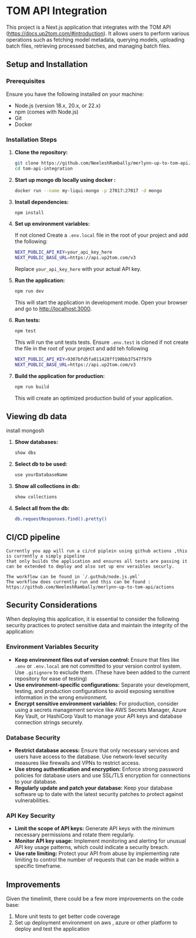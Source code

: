 # TOM API Integration

This project is a Next.js application that integrates with the TOM API 
(https://docs.up2tom.com/#introduction). It allows users to perform various operations such as fetching model metadata, querying models, uploading batch files, retrieving processed batches, and managing batch files.

## Setup and Installation

### Prerequisites

Ensure you have the following installed on your machine:

- Node.js (version 18.x, 20.x, or 22.x)
- npm (comes with Node.js)
- Git
- Docker

### Installation Steps


1. **Clone the repository:**

    ```bash
    git clone https://github.com/NeeleshRambally/merlynn-up-to-tom-api.git
    cd tom-api-integration
    ```

2. **Start up mongo db locally using docker :**

    ```bash
    docker run --name my-liqui-mongo -p 27017:27017 -d mongo
    ```
3. **Install dependencies:**

    ```bash
    npm install
    ```

4. **Set up environment variables:**

    If not cloned Create a `.env.local` file in the root of your project and add the following:

    ```bash
    NEXT_PUBLIC_API_KEY=your_api_key_here
    NEXT_PUBLIC_BASE_URL=https://api.up2tom.com/v3
    ```

    Replace `your_api_key_here` with your actual API key.

5. **Run the application:**

    ```bash
    npm run dev
    ```

    This will start the application in development mode. Open your browser and go to [http://localhost:3000](http://localhost:3000).

6. **Run tests:**

    ```bash
    npm test
    ```

    This will run the unit tests tests. Ensure `.env.test` is cloned if not create the file in the root of your project and add teh following 

     ```bash
    NEXT_PUBLIC_API_KEY=9307bfd5fa011428ff198bb37547f979
    NEXT_PUBLIC_BASE_URL=https://api.up2tom.com/v3
    ```

7. **Build the application for production:**

    ```bash
    npm run build
    ```

    This will create an optimized production build of your application.


## Viewing db data

install mongosh

1. **Show databases:**

    ```bash
    show dbs
    ```

2. **Select db to be used:**

    ```bash
    use yourDatabaseName
    ```

3. **Show all collections in db:**

    ```bash
    show collections
    ```
4. **Select all from the db:**

    ```bash
    db.requestResponses.find().pretty()
    ```



## CI/CD pipeline 
    
    Currently you app will run a ci/cd piplein using github actions ,this is currently a simply pipeline 
    that only builds the application and ensures all tests are passing it can be extended to deploy and also set up env veraibles securly.

    The workflow can be found in `/.guthub/node.js.yml`
    The workflow does currently run and this can be found :
    https://github.com/NeeleshRambally/merlynn-up-to-tom-api/actions
 

    

## Security Considerations

When deploying this application, it is essential to consider the following security practices to protect sensitive data and maintain the integrity of the application:

### Environment Variables Security
- **Keep environment files out of version control:** Ensure that files like `.env` or `.env.local` are not committed to your version control system. Use `.gitignore` to exclude them. (These have been added to the current repository for ease of testing)
- **Use environment-specific configurations:** Separate your development, testing, and production configurations to avoid exposing sensitive information in the wrong environment.
- **Encrypt sensitive environment variables:** For production, consider using a secrets management service like AWS Secrets Manager, Azure Key Vault, or HashiCorp Vault to manage your API keys and database connection strings securely.

### Database Security
- **Restrict database access:** Ensure that only necessary services and users have access to the database. Use network-level security measures like firewalls and VPNs to restrict access.
- **Use strong authentication and encryption:** Enforce strong password policies for database users and use SSL/TLS encryption for connections to your database.
- **Regularly update and patch your database:** Keep your database software up to date with the latest security patches to protect against vulnerabilities.

### API Key Security
- **Limit the scope of API keys:** Generate API keys with the minimum necessary permissions and rotate them regularly.
- **Monitor API key usage:** Implement monitoring and alerting for unusual API key usage patterns, which could indicate a security breach.
- **Use rate limiting:** Protect your API from abuse by implementing rate limiting to control the number of requests that can be made within a specific timeframe.


## Improvements 
Given the timelimit, there could be a few more improvements on the code base: 
1. More unit tests to get better code coverage 
2. Set up deployment environment on aws , azure or other platform to deploy and test the application